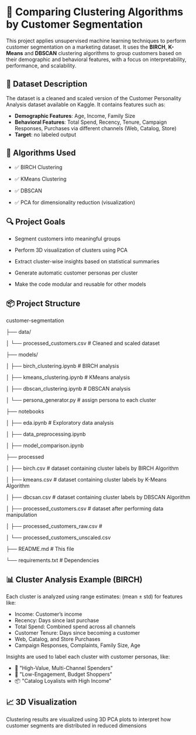 # 🧠 Comparing Clustering Algorithms by Customer Segmentation

This project applies unsupervised machine learning techniques to perform customer segmentation on a marketing dataset. It uses the **BIRCH**, **K-Means** and **DBSCAN** clustering algorithms to group customers based on their demographic and behavioral features, with a focus on interpretability, performance, and scalability.

## 📁 Dataset Description

The dataset is a cleaned and scaled version of the Customer Personality Analysis dataset available on Kaggle. It contains features such as:
- **Demographic Features**: Age, Income, Family Size
- **Behavioral Features**: Total Spend, Recency, Tenure, Campaign Responses, Purchases via different channels (Web, Catalog, Store)
- **Target**: no labeled output

## 🧪 Algorithms Used

- ✅ BIRCH Clustering

- ✅ KMeans Clustering

- ✅ DBSCAN

- ✅ PCA for dimensionality reduction (visualization)

## 🔍 Project Goals

- Segment customers into meaningful groups

- Perform 3D visualization of clusters using PCA

- Extract cluster-wise insights based on statistical summaries

- Generate automatic customer personas per cluster

- Make the code modular and reusable for other models

## 📦 Project Structure

customer-segmentation

├── data/

│   └── processed_customers.csv      # Cleaned and scaled dataset

├── models/

│   ├── birch_clustering.ipynb       # BIRCH analysis

│   ├── kmeans_clustering.ipynb      # KMeans analysis

│   ├── dbscan_clustering.ipynb      # DBSCAN analysis

│   └── persona_generator.py         # assign persona to each cluster

├── notebooks

│   ├── eda.ipynb # Exploratory data analysis

│   ├── data_preprocessing.ipynb

│   ├── model_comparison.ipynb

├── processed

│   ├── birch.csv                          # dataset containing cluster labels by BIRCH Algorithm

│   ├── kmeans.csv                         # dataset containing cluster labels by K-Means Algorithm

│   ├── dbcsan.csv                         # dataset containing cluster labels by DBSCAN Algorithm

│   ├── processed_customers.csv            # dataset after performing data manipulation

│   ├── processed_customers_raw.csv        # 

│   └── processed_customers_unscaled.csv 

├── README.md                        # This file

└── requirements.txt                 # Dependencies

## 📊 Cluster Analysis Example (BIRCH)

Each cluster is analyzed using range estimates:
(mean ± std) for features like:

- Income: Customer’s income
- Recency: Days since last purchase
- Total Spend: Combined spend across all channels
- Customer Tenure: Days since becoming a customer
- Web, Catalog, and Store Purchases
- Campaign Responses, Complaints, Family Size, Age

Insights are used to label each cluster with customer personas, like:
- 🎯 "High-Value, Multi-Channel Spenders"
- 🧍 "Low-Engagement, Budget Shoppers"
- 📦 "Catalog Loyalists with High Income"

## 📈 3D Visualization

Clustering results are visualized using 3D PCA plots to interpret how customer segments are distributed in reduced dimensions
